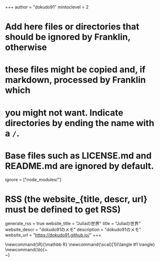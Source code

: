 <!--
Add here global page variables to use throughout your website.
-->
+++
author = "dokudo91"
mintoclevel = 2

# Add here files or directories that should be ignored by Franklin, otherwise
# these files might be copied and, if markdown, processed by Franklin which
# you might not want. Indicate directories by ending the name with a `/`.
# Base files such as LICENSE.md and README.md are ignored by default.
ignore = ["node_modules/"]

# RSS (the website_{title, descr, url} must be defined to get RSS)
generate_rss = true
website_title = "Juliaの世界"
title = "Juliaの世界"
website_descr = "dokudo91のメモ"
description = "dokudo91のメモ"
website_url   = "https://dokudo91.github.io/"
+++

<!--
Add here global latex commands to use throughout your pages.
-->
\newcommand{\R}{\mathbb R}
\newcommand{\scal}[1]{\langle #1 \rangle}
\newcommand{\b}{~~~<br>~~~}
